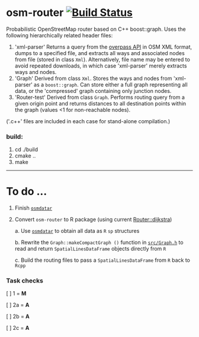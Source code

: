 # osm-router [![Build Status](https://travis-ci.org/osm-router/osm-router.svg?branch=master)](https://travis-ci.org/osm-router/osm-router)

Probabilistic OpenStreetMap router based on C++ boost::graph. Uses the following hierarchically related header files:

1. 'xml-parser' Returns a query from the [overpass API](http://overpass-api.de) in OSM XML format, dumps to a specified file, and extracts all
   ways and associated nodes from file (stored in class `Xml`). Alternatively, file name may be entered to avoid repeated downloads, in which
   case 'xml-parser' merely extracts ways and nodes.
2. 'Graph' Derived from class `Xml`. Stores the ways and nodes from 'xml-parser' as a `boost::graph`. Can store either a full graph
   representing all data, or the 'compressed' graph containing only junction nodes.
3. 'Router-test' Derived from class `Graph`. Performs routing query from a given origin point and returns distances to all destination points
   within the graph (values <1 for non-reachable nodes).

('.c++' files are included in each case for stand-alone compilation.)

### build:
1. cd ./build  
2. cmake ..  
3. make

------

# To do ...

1. Finish [`osmdatar`](https://github.com/osmdatar/osmdatar)

2. Convert `osm-router` to R package (using current 
    [Router::dijkstra](https://github.com/osm-router/osm-router/blob/master/src/Router-test.h))

    a. Use [`osmdatar`](https://github.com/osmdatar/osmdatar) to obtain all data as `R` `sp` structures

    b. Rewrite the `Graph::makeCompactGraph ()` function in 
    [`src/Graph.h`](https://github.com/osm-router/osm-router/blob/master/src/Graph.h) to read and return `SpatialLinesDataFrame` objects
    directly from `R`

    c. Build the routing files to pass a `SpatialLinesDataFrame` from `R` back to `Rcpp`

### Task checks

[ ] 1 = **M**

[ ] 2a = **A**

[ ] 2b = **A**

[ ] 2c = **A**
